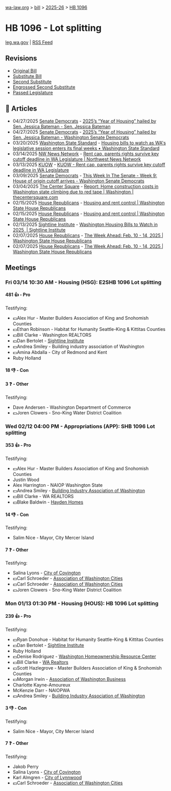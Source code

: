 [wa-law.org](/) > [bill](/bill/) > [2025-26](/bill/2025-26/) > [HB 1096](/bill/2025-26/hb/1096/)

# HB 1096 - Lot splitting
[leg.wa.gov](https://app.leg.wa.gov/billsummary?BillNumber=1096&Year=2025&Initiative=false) | [RSS Feed](./rss.xml)

## Revisions
* [Original Bill](1/)
* [Substitute Bill](S/)
* [Second Substitute](S2/)
* [Engrossed Second Substitute](S2.E/)
* [Passed Legislature](S2.PL/)

## 📰 Articles
* 04/27/2025 [Senate Democrats](/org/senate_democrats/) - [2025’s “Year of Housing” hailed by Sen. Jessica Bateman - Sen. Jessica Bateman](https://senatedemocrats.wa.gov/bateman/2025/04/27/2025s-year-of-housing-hailed-by-sen-jessica-bateman/#:~:text=HB%201096)
* 04/27/2025 [Senate Democrats](/org/senate_democrats/) - [2025’s “Year of Housing” hailed by Sen. Jessica Bateman - Washington Senate Democrats](https://senatedemocrats.wa.gov/blog/2025/04/27/2025s-year-of-housing-hailed-by-sen-jessica-bateman/#:~:text=HB%201096)
* 03/20/2025 [Washington State Standard](/org/washington_state_standard/) - [Housing bills to watch as WA's legislative session enters its final weeks • Washington State Standard](https://washingtonstatestandard.com/2025/03/20/housing-bills-to-watch-as-the-washington-legislative-session-enters-its-final-weeks/#:~:text=House%20Bill%201096)
* 03/14/2025 [NW News Network](/org/nw_news_network/) - [Rent cap, parents rights survive key cutoff deadline in WA Legislature | Northwest News Network](https://www.nwnewsnetwork.org/2025-03-13/rent-cap-parents-rights-survive-key-cutoff-deadline-in-wa-legislature#:~:text=HB%201096)
* 03/13/2025 [KUOW](/org/kuow/) - [KUOW - Rent cap, parents rights survive key cutoff deadline in WA Legislature](https://www.kuow.org/stories/rent-cap-parents-rights-survive-key-cutoff-deadline-in-wa-legislature#:~:text=HB%201096)
* 03/09/2025 [Senate Democrats](/org/senate_democrats/) - [This Week In The Senate - Week 9: House of origin cutoff arrives - Washington Senate Democrats](https://senatedemocrats.wa.gov/blog/2025/03/09/this-week-in-the-senate-week-9-house-of-origin-cutoff-arrives/#:~:text=HB%201096)
* 03/04/2025 [The Center Square](/org/the_center_square/) - [Report: Home construction costs in Washington state climbing due to red tape | Washington | thecentersquare.com](https://www.thecentersquare.com/washington/article_efe4c1d2-f94c-11ef-a413-932e6970f6ad.html#:~:text=House%20Bill%201096)
* 02/15/2025 [House Republicans](/org/house_republicans/) - [Housing and rent control | Washington State House Republicans](http://houserepublicans.wa.gov/current/housing-and-rent-control/#:~:text=House%20Bill%201096)
* 02/15/2025 [House Republicans](/org/house_republicans/) - [Housing and rent control | Washington State House Republicans](https://houserepublicans.wa.gov/current/housing-and-rent-control/#:~:text=House%20Bill%201096)
* 02/13/2025 [Sightline Institute](/org/sightline_institute/) - [Washington Housing Bills to Watch in 2025  | Sightline Institute](https://www.sightline.org/2025/02/13/washington-housing-bills-to-watch-in-2025/#:~:text=HB%201096)
* 02/07/2025 [House Republicans](/org/house_republicans/) - [The Week Ahead: Feb. 10 - 14, 2025 | Washington State House Republicans](http://houserepublicans.wa.gov/week/the-week-ahead-feb-10-14-2025/#:~:text=HB%201096)
* 02/07/2025 [House Republicans](/org/house_republicans/) - [The Week Ahead: Feb. 10 - 14, 2025 | Washington State House Republicans](https://houserepublicans.wa.gov/week/the-week-ahead-feb-10-14-2025/#:~:text=HB%201096)

## Meetings
### Fri 03/14 10:30 AM - Housing (HSG): E2SHB 1096 Lot splitting
#### 481 👍 - Pro
Testifying:
* 💵Alex Hur - Master Builders Association of King and Snohomish Counties
* 💵Ethan Robinson - Habitat for Humanity Seattle-King & Kittitas Counties
* 💵Bill Clarke - Washington REALTORS
* 💵Dan Bertolet - [Sightline Institute](/org/sightline_institute/)
* 💵Andrea Smiley - Building industry association of Washington
* 💵Amina Abdalla - City of Redmond and Kent
* Ruby Holland

#### 18 👎 - Con

#### 3 ❓ - Other
Testifying:
* Dave Andersen - Washington Department of Commerce
* 💵Joren Clowers - Sno-King Water District Coalition

### Wed 02/12 04:00 PM - Appropriations (APP): SHB 1096 Lot splitting
#### 353 👍 - Pro
Testifying:
* 💵Alex Hur - Master Builders Association of King and Snohomish Counties
* Justin Wood
* Alex Harrington - NAIOP Washington State
* 💵Andrea Smiley - [Building Industry Association of Washington](/org/building_industry_association_of_washington/)
* 💵Bill Clarke - WA REALTORS
* 💵Blake Baldwin - [Hayden Homes](/org/hayden_homes/)

#### 14 👎 - Con
Testifying:
* Salim Nice - Mayor, City Mercer Island

#### 7 ❓ - Other
Testifying:
* Salina Lyons - [City of Covington](/org/city_of_covington/)
* 💵Carl Schroeder - [Association of Washington Cities](/org/association_of_washington_cities/)
* 💵Carl Schroeder - [Association of Washington Cities](/org/association_of_washington_cities/)
* 💵Joren Clowers - Sno-King Water District Coalition

### Mon 01/13 01:30 PM - Housing (HOUS): HB 1096 Lot splitting
#### 239 👍 - Pro
Testifying:
* 💵Ryan Donohue - Habitat for Humanity Seattle-King & Kittitas Counties
* 💵Dan Bertolet - [Sightline Institute](/org/sightline_institute/)
* Ruby Holland
* 💵Denise Rodriguez - [Washington Homeownership Resource Center](/org/washington_homeownership_resource_center/)
* 💵Bill Clarke - [WA Realtors](/org/washington_association_of_realtors/)
* 💵Scott Hazlegrove - Master Builders Association of King & Snohomish Counties
* 💵Morgan Irwin - [Association of Washington Business](/org/association_of_washington_business/)
* Charlotte Kayne-Amoureux
* McKenzie Darr - NAIOPWA
* 💵Andrea Smiley - [Building Industry Association of Washington](/org/building_industry_association_of_washington/)

#### 3 👎 - Con
Testifying:
* Salim Nice - Mayor, City Mercer Island

#### 7 ❓ - Other
Testifying:
* Jakob Perry
* Salina Lyons - [City of Covington](/org/city_of_covington/)
* Karl Almgren - [City of Lynnwood](/org/city_of_lynnwood/)
* 💵Carl Schroeder - [Association of Washington Cities](/org/association_of_washington_cities/)
